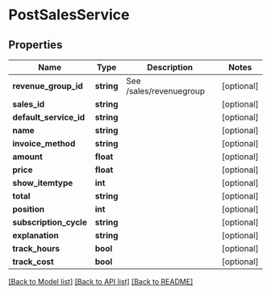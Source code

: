 # PostSalesService

## Properties

 Name                   | Type       | Description             | Notes      
------------------------|------------|-------------------------|------------
 **revenue_group_id**   | **string** | See /sales/revenuegroup | [optional] 
 **sales_id**           | **string** |                         | [optional] 
 **default_service_id** | **string** |                         | [optional] 
 **name**               | **string** |                         | [optional] 
 **invoice_method**     | **string** |                         | [optional] 
 **amount**             | **float**  |                         | [optional] 
 **price**              | **float**  |                         | [optional] 
 **show_itemtype**      | **int**    |                         | [optional] 
 **total**              | **string** |                         | [optional] 
 **position**           | **int**    |                         | [optional] 
 **subscription_cycle** | **string** |                         | [optional] 
 **explanation**        | **string** |                         | [optional] 
 **track_hours**        | **bool**   |                         | [optional] 
 **track_cost**         | **bool**   |                         | [optional] 

[[Back to Model list]](../README.md#documentation-for-models) [[Back to API list]](../README.md#documentation-for-api-endpoints) [[Back to README]](../README.md)


